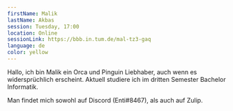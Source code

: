 ```yaml
---
firstName: Malik
lastName: Akbas
session: Tuesday, 17:00
location: Online
sessionLink: https://bbb.in.tum.de/mal-tz3-gaq
language: de
color: yellow
---
```


Hallo, ich bin Malik ein Orca und Pinguin Liebhaber, auch wenn es widersprüchlich erscheint.
Aktuell studiere ich im dritten Semester Bachelor Informatik.

Man findet mich sowohl auf Discord (Enti#8467), als auch auf Zulip.
